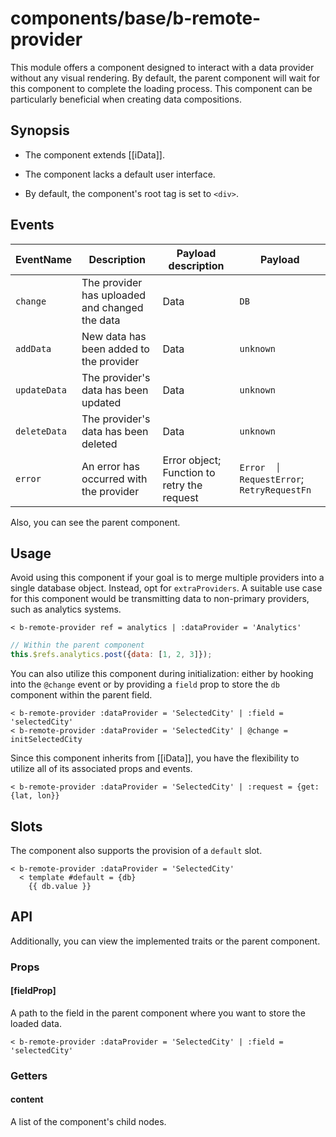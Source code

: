 # components/base/b-remote-provider

This module offers a component designed to interact with a data provider without any visual rendering.
By default, the parent component will wait for this component to complete the loading process.
This component can be particularly beneficial when creating data compositions.

## Synopsis

* The component extends [[iData]].

* The component lacks a default user interface.

* By default, the component's root tag is set to `<div>`.

## Events

| EventName    | Description                                    | Payload description                         | Payload                                   |
|--------------|------------------------------------------------|---------------------------------------------|-------------------------------------------|
| `change`     | The provider has uploaded and changed the data | Data                                        | `DB`                                      |
| `addData`    | New data has been added to the provider        | Data                                        | `unknown`                                 |
| `updateData` | The provider's data has been updated           | Data                                        | `unknown`                                 |
| `deleteData` | The provider's data has been deleted           | Data                                        | `unknown`                                 |
| `error`      | An error has occurred with the provider        | Error object; Function to retry the request | `Error  │ RequestError`; `RetryRequestFn` |

Also, you can see the parent component.

## Usage

Avoid using this component if your goal is to merge multiple providers into a single database object.
Instead, opt for `extraProviders`.
A suitable use case for this component would be transmitting data to non-primary providers, such as analytics systems.

```
< b-remote-provider ref = analytics | :dataProvider = 'Analytics'
```

```js
// Within the parent component
this.$refs.analytics.post({data: [1, 2, 3]});
```

You can also utilize this component during initialization: either by hooking into the `@change` event
or by providing a `field` prop to store the `db` component within the parent field.

```
< b-remote-provider :dataProvider = 'SelectedCity' | :field = 'selectedCity'
< b-remote-provider :dataProvider = 'SelectedCity' | @change = initSelectedCity
```

Since this component inherits from [[iData]],
you have the flexibility to utilize all of its associated props and events.

```
< b-remote-provider :dataProvider = 'SelectedCity' | :request = {get: {lat, lon}}
```

## Slots

The component also supports the provision of a `default` slot.

```
< b-remote-provider :dataProvider = 'SelectedCity'
  < template #default = {db}
    {{ db.value }}
```

## API

Additionally, you can view the implemented traits or the parent component.

### Props

#### [fieldProp]

A path to the field in the parent component where you want to store the loaded data.

```
< b-remote-provider :dataProvider = 'SelectedCity' | :field = 'selectedCity'
```

### Getters

#### content

A list of the component's child nodes.
